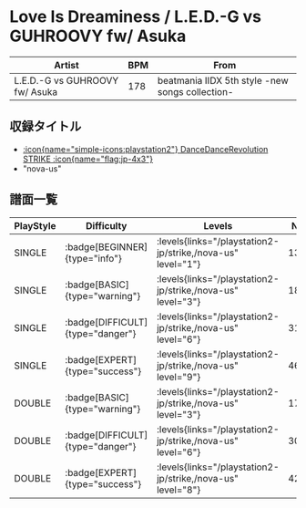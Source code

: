 # Love Is Dreaminess / L.E.D.-G vs GUHROOVY fw/ Asuka

|Artist|BPM|From|
|------|---|----|
|L.E.D.-G vs GUHROOVY fw/ Asuka|178|beatmania IIDX 5th style -new songs collection-|

## 収録タイトル

- [:icon{name="simple-icons:playstation2"} DanceDanceRevolution STRIKE :icon{name="flag:jp-4x3"}](/playstation2-jp/strike)
- "nova-us"

## 譜面一覧

|PlayStyle|Difficulty|Levels|Notes|Movie|
|---------|----------|------|-----|-----|
|SINGLE| :badge[BEGINNER]{type="info"}| :levels{links="/playstation2-jp/strike,/nova-us" level="1"}|134/8||
|SINGLE| :badge[BASIC]{type="warning"}| :levels{links="/playstation2-jp/strike,/nova-us" level="3"}|180/9||
|SINGLE| :badge[DIFFICULT]{type="danger"}| :levels{links="/playstation2-jp/strike,/nova-us" level="6"}|318/21||
|SINGLE| :badge[EXPERT]{type="success"}| :levels{links="/playstation2-jp/strike,/nova-us" level="9"}|465/5||
|DOUBLE| :badge[BASIC]{type="warning"}| :levels{links="/playstation2-jp/strike,/nova-us" level="3"}|176/15||
|DOUBLE| :badge[DIFFICULT]{type="danger"}| :levels{links="/playstation2-jp/strike,/nova-us" level="6"}|300/28||
|DOUBLE| :badge[EXPERT]{type="success"}| :levels{links="/playstation2-jp/strike,/nova-us" level="8"}|428/20||
